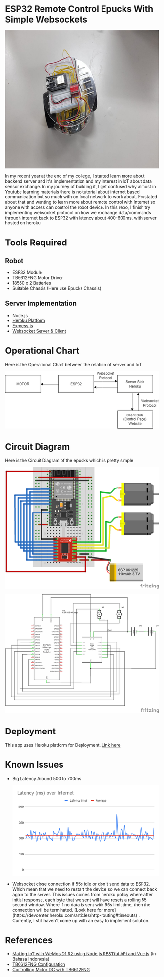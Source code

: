# ESP32 Remote Control Epucks With Simple Websockets
<p align="center">
  <img width="900" height="450" src="doc/esp32 robot.jpeg">
</p>

In my recent year at the end of my college, I started learn more about backend server and it's implementation and my interest in IoT about data sensor exchange. In my journey of building it, I get confused why almost in Youtube learning materials there is no tutorial about internet based communication but so much with on local network to work about. Frustated about that and wanting to learn more about remote control with Internet so anyone with access can control the robot device. In this repo, I finish try implementing websocket protocol on how we exchange data/commands through internet back to ESP32 with latency about 400-600ms, with server hosted on heroku.

# Tools Required
## Robot
* ESP32 Module
* TB6612FNG Motor Driver
* 18560 x 2 Batteries
* Suitable Chassis (Here use Epucks Chassis)

## Server Implementation
* Node.js
* [Heroku Platform](https://heroku.com)
* [Express.js](https://expressjs.com/)
* [Websocket Server & Client](https://www.npmjs.com/package/ws)

# Operational Chart
Here is the Operational Chart between the relation of server and IoT
<p align="center">
  <img src="doc/Operational Chart ESP32-ws.png">
</p>

# Circuit Diagram
Here is the Circuit Diagram of the epucks which is pretty simple
<p align="center">
  <img src="doc/Circuit Diagram.png">
</p>
<p align="center">
  <img src="doc/ESP32 TB6612FNG Schema.png">
</p>

# Deployment
This app uses Heroku platform for Deployment.
[Link here](https://esp32-ws.herokuapp.com/)

# Known Issues
<div>
<ul>
<li>Big Latency Around 500 to 700ms</li>
<p align="center">
  <img src="doc/Latency (ms) over Internet.png">
</p>
<li>Websocket close connection if 55s idle or don't send data to ESP32. Which mean that we need to restart the device so we can connect back again to the server. This issues comes from heroku policy where after initial response, each byte that we sent will have resets a rolling 55 second window. Where if no data is sent with 55s limit time, then the connection will be terminated. [Look here for more](https://devcenter.heroku.com/articles/http-routing#timeouts) . Currently, I still haven't come up with an easy to implement solution.</li>
</ul>
</div>

# References
* [Making IoT with WeMos D1 R2 using Node.js RESTful API and Vue.js](https://rafipriatna.id/membuat-iot-dengan-wemos-d1-r2-esp8266-serta-menggunakan-api-nodejs-dan-vuejs#konfigurasi-server) (In Bahasa Indonesia)
* [TB6612FNG Configuration](https://learn.sparkfun.com/tutorials/tb6612fng-hookup-guide/all)
* [Controlling Motor DC with TB6612FNG](https://forum.makerforums.info/t/controlling-a-dc-motor-with-tb6612fng-on-esp32/83702/3)
